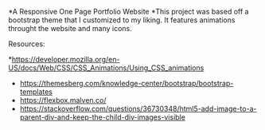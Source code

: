 *A Responsive One Page Portfolio Website 
*This project was based off a bootstrap theme that I customized to my liking. It features animations throught the website and many icons. 

Resources:

*https://developer.mozilla.org/en-US/docs/Web/CSS/CSS_Animations/Using_CSS_animations
* https://themesberg.com/knowledge-center/bootstrap/bootstrap-templates
* https://flexbox.malven.co/
* https://stackoverflow.com/questions/36730348/html5-add-image-to-a-parent-div-and-keep-the-child-div-images-visible
